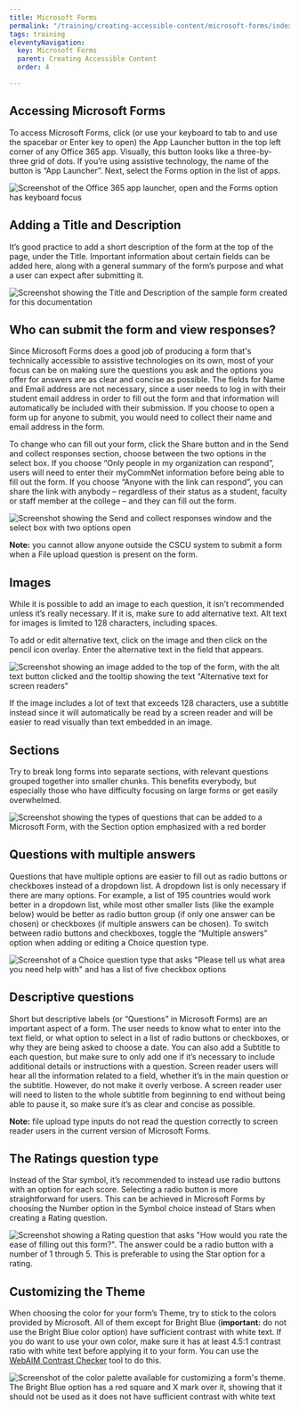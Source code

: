 ```yaml
---
title: Microsoft Forms
permalink: "/training/creating-accessible-content/microsoft-forms/index.html"
tags: training
eleventyNavigation:
  key: Microsoft Forms
  parent: Creating Accessible Content
  order: 4

---
```

## Accessing Microsoft Forms

To access Microsoft Forms, click (or use your keyboard to tab to and use the spacebar or Enter key to open) the App Launcher button in the top left corner of any Office 365 app. Visually, this button looks like a three-by-three grid of dots. If you’re using assistive technology, the name of the button is “App Launcher”. Next, select the Forms option in the list of apps.

![Screenshot of the Office 365 app launcher, open and the Forms option has keyboard focus](/static/img/forms-task-manager.png)

## Adding a Title and Description

It’s good practice to add a short description of the form at the top of the page, under the Title. Important information about certain fields can be added here, along with a general summary of the form’s purpose and what a user can expect after submitting it.

![Screenshot showing the Title and Description of the sample form created for this documentation](/static/img/forms-intro.png)

## Who can submit the form and view responses?

Since Microsoft Forms does a good job of producing a form that's technically accessible to assistive technologies on its own, most of your focus can be on making sure the questions you ask and the options you offer for answers are as clear and concise as possible. The fields for Name and Email address are not necessary, since a user needs to log in with their student email address in order to fill out the form and that information will automatically be included with their submission. If you choose to open a form up for anyone to submit, you would need to collect their name and email address in the form.

To change who can fill out your form, click the Share button and in the Send and collect responses section, choose between the two options in the select box. If you choose “Only people in my organization can respond”, users will need to enter their myCommNet information before being able to fill out the form. If you choose “Anyone with the link can respond”, you can share the link with anybody – regardless of their status as a student, faculty or staff member at the college – and they can fill out the form.

![Screenshot showing the Send and collect responses window and the select box with two options open](/static/img/forms-collect-responses.png)

**Note:** you cannot allow anyone outside the CSCU system to submit a form when a File upload question is present on the form.

## Images

While it is possible to add an image to each question, it isn’t recommended unless it’s really necessary. If it is, make sure to add alternative text. Alt text for images is limited to 128 characters, including spaces.

To add or edit alternative text, click on the image and then click on the pencil icon overlay. Enter the alternative text in the field that appears.

![Screenshot showing an image added to the top of the form, with the alt text button clicked and the tooltip showing the text "Alternative text for screen readers"](/static/img/forms-alt-text.png)

If the image includes a lot of text that exceeds 128 characters, use a subtitle instead since it will automatically be read by a screen reader and will be easier to read visually than text embedded in an image.

## Sections

Try to break long forms into separate sections, with relevant questions grouped together into smaller chunks. This benefits everybody, but especially those who have difficulty focusing on large forms or get easily overwhelmed.

![Screenshot showing the types of questions that can be added to a Microsoft Form, with the Section option emphasized with a red border](/static/img/forms-new-section.png)

## Questions with multiple answers

Questions that have multiple options are easier to fill out as radio buttons or checkboxes instead of a dropdown list. A dropdown list is only necessary if there are many options. For example, a list of 195 countries would work better in a dropdown list, while most other smaller lists (like the example below) would be better as radio button group (if only one answer can be chosen) or checkboxes (if multiple answers can be chosen). To switch between radio buttons and checkboxes, toggle the “Multiple answers” option when adding or editing a Choice question type.

![Screenshot of a Choice question type that asks "Please tell us what area you need help with" and has a list of five checkbox options](/static/img/forms-checkboxes.png)

## Descriptive questions

Short but descriptive labels (or “Questions” in Microsoft Forms) are an important aspect of a form. The user needs to know what to enter into the text field, or what option to select in a list of radio buttons or checkboxes, or why they are being asked to choose a date. You can also add a Subtitle to each question, but make sure to only add one if it’s necessary to include additional details or instructions with a question. Screen reader users will hear all the information related to a field, whether it’s in the main question or the subtitle. However, do not make it overly verbose. A screen reader user will need to listen to the whole subtitle from beginning to end without being able to pause it, so make sure it’s as clear and concise as possible. 

**Note:** file upload type inputs do not read the question correctly to screen reader users in the current version of Microsoft Forms.

## The Ratings question type

Instead of the Star symbol, it’s recommended to instead use radio buttons with an option for each score. Selecting a radio button is more straightforward for users. This can be achieved in Microsoft Forms by choosing the Number option in the Symbol choice instead of Stars when creating a Rating question.

![Screenshot showing a Rating question that asks "How would you rate the ease of filling out this form?". The answer could be a radio button with a number of 1 through 5. This is preferable to using the Star option for a rating.](/static/img/forms-numbers.png)

## Customizing the Theme

When choosing the color for your form’s Theme, try to stick to the colors provided by Microsoft. All of them except for Bright Blue (**important:** do not use the Bright Blue color option) have sufficient contrast with white text. If you do want to use your own color, make sure it has at least 4.5:1 contrast ratio with white text before applying it to your form. You can use the [WebAIM Contrast Checker](https://webaim.org/resources/contrastchecker/) tool to do this.

![Screenshot of the color palette available for customizing a form's theme. The Bright Blue option has a red square and X mark over it, showing that it should not be used as it does not have sufficient contrast with white text](/static/img/forms-colors.png)